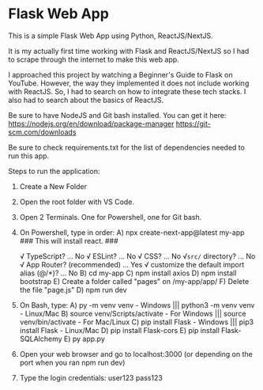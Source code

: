 # Flask Web App

This is a simple Flask Web App using Python, ReactJS/NextJS.

It is my actually first time working with Flask and ReactJS/NextJS so I had to scrape through the internet to make this web app.

I approached this project by watching a Beginner's Guide to Flask on YouTube. However, the way they implemented it does not include working with ReactJS. So, I had to search on how to integrate these tech stacks. I also had to search about the basics of ReactJS.

Be sure to have NodeJS and Git bash installed. You can get it here:
https://nodejs.org/en/download/package-manager
https://git-scm.com/downloads

Be sure to check requirements.txt for the list of dependencies needed to run this app.

Steps to run the application:

1. Create a New Folder

2. Open the root folder with VS Code.

3. Open 2 Terminals. One for Powershell, one for Git bash.

4. On Powershell, type in order:
   A) npx create-next-app@latest my-app ### This will install react. ###
   
   √ TypeScript? ... No
   √ ESLint? ... No
   √ CSS? ... No
   √`src/` directory? ... No
   √ App Router? (recommended) ... Yes
   √ customize the default import alias (@/\*)? ... No
   B) cd my-app
   C) npm install axios
   D) npm install bootstrap
   E) Create a folder called "pages" on /my-app/app/
   F) Delete the file "page.js"
   D) npm run dev

6. On Bash, type:
   A) py -m venv venv - Windows ||| python3 -m venv venv - Linux/Mac
   B) source venv/Scripts/activate - For Windows ||| source venv/bin/activate - For Mac/Linux
   C) pip install Flask - Windows ||| pip3 install Flask - Linux/Mac
   D) pip install Flask-cors
   E) pip install Flask-SQLAlchemy
   E) py app.py

7. Open your web browser and go to localhost:3000 (or depending on the port when you ran npm run dev)

8. Type the login credentials:
   user123
   pass123
